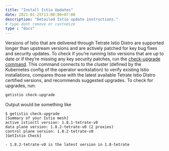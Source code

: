 ```yaml
---
title: "Install Istio Updates"
date: 2021-01-25T13:00:00+07:00
description: "Detailed Istio update instructions."
# type dont remove or customize
type : "docs"
---
```


Versions of Istio that are delivered through Tetrate Istio Distro are supported longer than upstream versions and are actively patched for key bug fixes and security updates. To check if you’re running Istio versions that are up to date or if they’re missing any key security patches, run the [check-upgrade command](/getistio-cli/reference/getistio_check-upgrade). This command connects to the cluster (defined by the Kubernetes config of the operator workstation) to verify existing Istio installations, compares those with the latest available Tetrate Istio Distro certified versions, and recommends suggested upgrades. To check for upgrades, run:

```sh
getistio check-upgrade
```

Output would be something like

```text
$ getistio check-upgrade
[Summary of your Istio mesh]
active istioctl version: 1.8.1-tetrate-v0
data plane version: 1.8.2-tetrate-v0 (2 proxies)
control plane version: 1.8.2-tetrate-v0
[GetIstio Check]

- 1.8.2-tetrate-v0 is the latest version in 1.8-tetrate
```